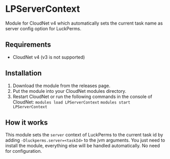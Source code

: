# LPServerContext
Module for CloudNet v4 which automatically sets the current task name as server config option for LuckPerms.

## Requirements
- CloudNet v4 (v3 is not supported)

## Installation
1. Download the module from the releases page.
2. Put the module into your CloudNet modules directory.
3. Restart CloudNet or run the following commands in the console of CloudNet:
`modules load LPServerContext`
`modules start LPServerContext`

## How it works
This module sets the `server` context of LuckPerms to the current task id by adding `-Dluckperms.server=<taskId>` to the jvm arguments.
You just need to install the module, everything else will be handled automatically. No need for configuration.
